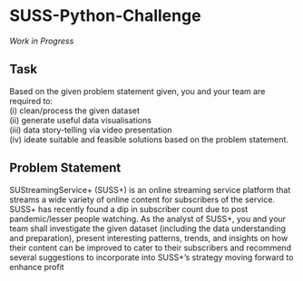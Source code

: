# SUSS-Python-Challenge
*Work in Progress*
## Task
Based on the given problem statement given, you and your team are required to:<br />
(i) clean/process the given dataset <br />
(ii) generate useful data visualisations <br />
(iii) data story-telling via video presentation <br />
(iv) ideate suitable and feasible solutions based on the problem statement.<br />
## Problem Statement
SUStreamingService+ (SUSS+) is an online streaming service platform that streams a wide
variety of online content for subscribers of the service. SUSS+ has recently found a dip in
subscriber count due to post pandemic/lesser people watching. As the analyst of SUSS+, you and
your team shall investigate the given dataset (including the data understanding and preparation),
present interesting patterns, trends, and insights on how their content can be improved to cater to
their subscribers and recommend several suggestions to incorporate into SUSS+’s strategy
moving forward to enhance profit

